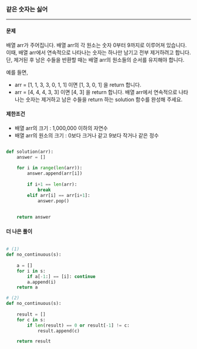 ### 같은 숫자는 싫어 ###

<hr>

#### 문제 ####
배열 arr가 주어집니다. 배열 arr의 각 원소는 숫자 0부터 9까지로 이루어져 있습니다. 이때, 배열 arr에서 연속적으로 나타나는 숫자는 하나만 남기고 전부 제거하려고 합니다. 단, 제거된 후 남은 수들을 반환할 때는 배열 arr의 원소들의 순서를 유지해야 합니다. 

예를 들면,
- arr = [1, 1, 3, 3, 0, 1, 1] 이면 [1, 3, 0, 1] 을 return 합니다.
- arr = [4, 4, 4, 3, 3] 이면 [4, 3] 을 return 합니다.
배열 arr에서 연속적으로 나타나는 숫자는 제거하고 남은 수들을 return 하는 solution 함수를 완성해 주세요.

#### 제한조건 ####
- 배열 arr의 크기 : 1,000,000 이하의 자연수
- 배열 arr의 원소의 크기 : 0보다 크거나 같고 9보다 작거나 같은 정수


```py

def solution(arr):
    answer = []
    
    for i in range(len(arr)):
        answer.append(arr[i])
        
        if i+1 == len(arr):
            break
        elif arr[i] == arr[i+1]:
            answer.pop()
        
    
    return answer

```

#### 더 나은 풀이 ####

```py

# (1)
def no_continuous(s):
    
    a = []
    for i in s:
        if a[-1:] == [i]: continue
        a.append(i)
    return a

# (2)
def no_continuous(s):
    
    result = []
    for c in s:
        if len(result) == 0 or result[-1] != c:
            result.append(c)

    return result

```